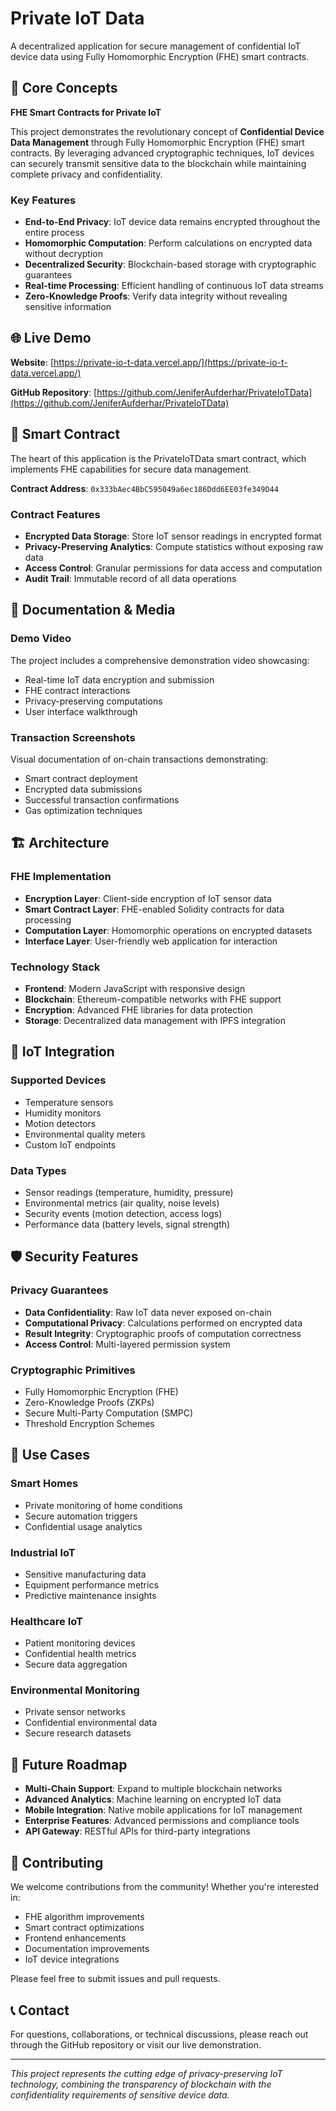 # Private IoT Data

A decentralized application for secure management of confidential IoT device data using Fully Homomorphic Encryption (FHE) smart contracts.

## 🔐 Core Concepts

**FHE Smart Contracts for Private IoT**

This project demonstrates the revolutionary concept of **Confidential Device Data Management** through Fully Homomorphic Encryption (FHE) smart contracts. By leveraging advanced cryptographic techniques, IoT devices can securely transmit sensitive data to the blockchain while maintaining complete privacy and confidentiality.

### Key Features

- **End-to-End Privacy**: IoT device data remains encrypted throughout the entire process
- **Homomorphic Computation**: Perform calculations on encrypted data without decryption
- **Decentralized Security**: Blockchain-based storage with cryptographic guarantees
- **Real-time Processing**: Efficient handling of continuous IoT data streams
- **Zero-Knowledge Proofs**: Verify data integrity without revealing sensitive information

## 🌐 Live Demo

**Website**: [https://private-io-t-data.vercel.app/](https://private-io-t-data.vercel.app/)

**GitHub Repository**: [https://github.com/JeniferAufderhar/PrivateIoTData](https://github.com/JeniferAufderhar/PrivateIoTData)

## 📱 Smart Contract

The heart of this application is the PrivateIoTData smart contract, which implements FHE capabilities for secure data management.

**Contract Address**: `0x333bAec4BbC595049a6ec186Ddd6EE03fe349D44`

### Contract Features

- **Encrypted Data Storage**: Store IoT sensor readings in encrypted format
- **Privacy-Preserving Analytics**: Compute statistics without exposing raw data
- **Access Control**: Granular permissions for data access and computation
- **Audit Trail**: Immutable record of all data operations

## 🎥 Documentation & Media

### Demo Video
The project includes a comprehensive demonstration video showcasing:
- Real-time IoT data encryption and submission
- FHE contract interactions
- Privacy-preserving computations
- User interface walkthrough

### Transaction Screenshots
Visual documentation of on-chain transactions demonstrating:
- Smart contract deployment
- Encrypted data submissions
- Successful transaction confirmations
- Gas optimization techniques

## 🏗️ Architecture

### FHE Implementation
- **Encryption Layer**: Client-side encryption of IoT sensor data
- **Smart Contract Layer**: FHE-enabled Solidity contracts for data processing
- **Computation Layer**: Homomorphic operations on encrypted datasets
- **Interface Layer**: User-friendly web application for interaction

### Technology Stack
- **Frontend**: Modern JavaScript with responsive design
- **Blockchain**: Ethereum-compatible networks with FHE support
- **Encryption**: Advanced FHE libraries for data protection
- **Storage**: Decentralized data management with IPFS integration

## 🔧 IoT Integration

### Supported Devices
- Temperature sensors
- Humidity monitors
- Motion detectors
- Environmental quality meters
- Custom IoT endpoints

### Data Types
- Sensor readings (temperature, humidity, pressure)
- Environmental metrics (air quality, noise levels)
- Security events (motion detection, access logs)
- Performance data (battery levels, signal strength)

## 🛡️ Security Features

### Privacy Guarantees
- **Data Confidentiality**: Raw IoT data never exposed on-chain
- **Computational Privacy**: Calculations performed on encrypted data
- **Result Integrity**: Cryptographic proofs of computation correctness
- **Access Control**: Multi-layered permission system

### Cryptographic Primitives
- Fully Homomorphic Encryption (FHE)
- Zero-Knowledge Proofs (ZKPs)
- Secure Multi-Party Computation (SMPC)
- Threshold Encryption Schemes

## 🌟 Use Cases

### Smart Homes
- Private monitoring of home conditions
- Secure automation triggers
- Confidential usage analytics

### Industrial IoT
- Sensitive manufacturing data
- Equipment performance metrics
- Predictive maintenance insights

### Healthcare IoT
- Patient monitoring devices
- Confidential health metrics
- Secure data aggregation

### Environmental Monitoring
- Private sensor networks
- Confidential environmental data
- Secure research datasets

## 🔮 Future Roadmap

- **Multi-Chain Support**: Expand to multiple blockchain networks
- **Advanced Analytics**: Machine learning on encrypted IoT data
- **Mobile Integration**: Native mobile applications for IoT management
- **Enterprise Features**: Advanced permissions and compliance tools
- **API Gateway**: RESTful APIs for third-party integrations

## 🤝 Contributing

We welcome contributions from the community! Whether you're interested in:
- FHE algorithm improvements
- Smart contract optimizations
- Frontend enhancements
- Documentation improvements
- IoT device integrations

Please feel free to submit issues and pull requests.

## 📞 Contact

For questions, collaborations, or technical discussions, please reach out through the GitHub repository or visit our live demonstration.

---

*This project represents the cutting edge of privacy-preserving IoT technology, combining the transparency of blockchain with the confidentiality requirements of sensitive device data.*